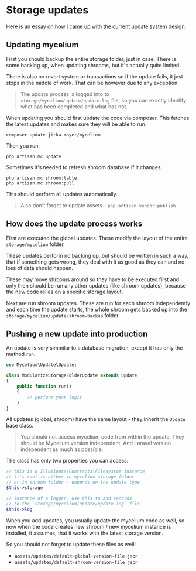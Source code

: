 Storage updates
===============

Here is an [essay on how I came up with the current update system design](data-format-versioning.md).


## Updating mycelium

First you should backup the entire storage folder, just in case. There is some
backing up, when updating shrooms, but it's actually quite limited.

There is also no revert system or transactions so if the update fails, it just
stops in the middle of work. That can be however due to any exception.

> The update process is logged into to `storage/mycelium/update/update.log` file,
so you can exactly identify what has been completed and what has not.

When updating you should first update the code via composer. This fetches the
latest updates and makes sure they will be able to run.

    composer update jirka-mayer/mycelium

Then you run:

    php artisan mc:update

Sometimes it's needed to refresh shroom database if it changes:

    php artisan mc:shroom:table
    php artisan mc:shroom:pull

This should perform all updates automatically.

> Also don't forget to update assets - `php artisan vendor:publish`


## How does the update process works

First are executed the global updates. These modify the layout of the entire
`storage/mycelium` folder.

These updates perform no backing up, but should be written in such a way,
that if something gets wrong, they deal with it as good as they can and
no loss of data should happen.

These may move shrooms around so they have to be executed first and
only then should be run any other updates (like shroom updates), because
the new code relies on a specific storage layout.

Next are run shroom updates. These are run for each shroom independently
and each time the update starts, the whole shroom gets backed up
into the `storage/mycelium/update/shroom-backup` folder.


## Pushing a new update into production

An update is very simmilar to a database migration, except it has only
the method `run`.

```php
use Mycelium\Update\Update;

class ModularizeStorageFolderUpdate extends Update
{
    public function run()
    {
        // perform your logic
    }
}
```

All updates (global, shroom) have the same layout - they inherit
the `Update` base class.

> You should not access mycelium code from within the update. They should
be Mycelium version independent. And Laravel version independent
as much as possible.

The class has only two properties you can access:

```php
// this is a Illuminate\Contracts\Filesystem instance
// it's root is either in mycelium storage folder
// or in shroom folder - depends on the update type
$this->storage

// Instance of a logger, use this to add records
// to the `storage/mycelium/update/update.log` file
$this->log
```

When you add updates, you usually update the mycelium code as well, so
now when the code creates new shroom / new mycelium instance is installed, it
assumes, that it works with the latest storage version.

So you should not forget to update these files as well!

- `assets/updates/default-global-version-file.json`
- `assets/updates/default-shroom-version-file.json`
